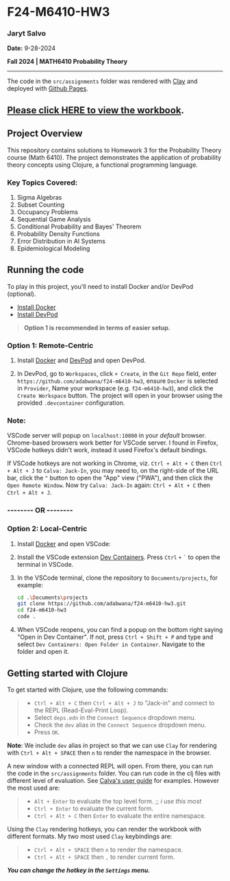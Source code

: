 # F24-M6410-HW3

### Jaryt Salvo
**Date:** 9-28-2024

**Fall 2024 | MATH6410 Probability Theory**

*************

The code in the `src/assignments` folder was rendered with [Clay](https://scicloj.github.io/clay/) and deployed with [Github Pages](https://pages.github.com/). 

## **[Please click HERE to view the workbook](https://adabwana.github.io/f24-m6410-hw3/).**

## Project Overview

This repository contains solutions to Homework 3 for the Probability Theory course (Math 6410). The project demonstrates the application of probability theory concepts using Clojure, a functional programming language.

### Key Topics Covered:

1. Sigma Algebras
2. Subset Counting
3. Occupancy Problems
4. Sequential Game Analysis
5. Conditional Probability and Bayes' Theorem
6. Probability Density Functions
7. Error Distribution in AI Systems
8. Epidemiological Modeling

## Running the code

To play in this project, you'll need to install Docker and/or DevPod (optional). 

   - [Install Docker](https://docs.docker.com/get-docker/)
   - [Install DevPod](https://devpod.sh/)

> **Option 1 is recommended in terms of easier setup.**

### **Option 1: Remote-Centric** 

1. Install [Docker](https://docs.docker.com/get-docker/) and [DevPod](https://devpod.sh/) and open DevPod.

2. In DevPod, go to `Workspaces`, click `+ Create`, in the `Git Repo` field, enter `https://github.com/adabwana/f24-m6410-hw3`, ensure `Docker` is selected in `Provider`, Name your workspace (e.g. `f24-m6410-hw3`), and click the `Create Workspace` button. The project will open in your browser using the provided `.devcontainer` configuration.

### **Note**: 

VSCode server will popup on `localhost:10800` in your *default* browser. Chrome-based browsers work better for VSCode server. I found in Firefox, VSCode hotkeys didn't work, instead it used Firefox's default bindings. 

If VSCode hotkeys are not working in Chrome, viz. `Ctrl + Alt + C` then `Ctrl + Alt + J` to `Calva: Jack-In`, you may need to, on the right-side of the URL bar, click the `^` button to open the "App" view ("PWA"), and then click the `Open Remote Window`. Now try `Calva: Jack-In` again: `Ctrl + Alt + C` then `Ctrl + Alt + J`.


### -------- **OR** --------


### **Option 2: Local-Centric** 

1. Install [Docker](https://docs.docker.com/get-docker/) and open VSCode:

2. Install the VSCode extension [Dev Containers](https://marketplace.visualstudio.com/items?itemName=ms-vscode-remote.remote-containers). Press `Ctrl` `+` `` ` `` to open the terminal in VSCode.

3. In the VSCode terminal, clone the repository to `Documents/projects`, for example:

   ```bash
   cd .\Documents\projects
   git clone https://github.com/adabwana/f24-m6410-hw3.git
   cd f24-m6410-hw3
   code .
   ```

4. When VSCode reopens, you can find a popup on the bottom right saying "Open in Dev Container". If not, press `Ctrl + Shift + P` and type and select `Dev Containers: Open Folder in Container`. Navigate to the folder and open it.

## Getting started with Clojure
To get started with Clojure, use the following commands:

> - `Ctrl + Alt + C` then `Ctrl + Alt + J` to "Jack-in" and connect to the REPL (Read-Eval-Print Loop).
> - Select `deps.edn` in the `Connect Sequence` dropdown menu.
> - Check the `dev` alias in the `Connect Sequence` dropdown menu.
> - Press `OK`.

**Note**: We include `dev` alias in project so that we can use `Clay` for rendering with `Ctrl + Alt + SPACE` then `n` to render the namespace in the browser.

A new window with a connected REPL will open. From there, you can run the code in the `src/assignments` folder. You can run code in the clj files with different level of evaluation. See [Calva's user guide](https://calva.io/eval-tips/) for examples. However the most used are:

> - `Alt + Enter` to evaluate the top level form. ;; *i use this most*
> - `Ctrl + Enter` to evaluate the current form.
> - `Ctrl + Alt + C` then `Enter` to evaluate the entire namespace.

Using the `Clay` rendering hotkeys, you can render the workbook with different formats. My two most used `Clay` keybindings are:

> - `Ctrl + Alt + SPACE` then `n` to render the namespace.
> - `Ctrl + Alt + SPACE` then `,` to render current form.

***You can change the hotkey in the `Settings` menu.***